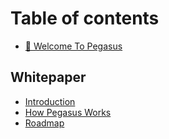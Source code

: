 # Table of contents

* [👋 Welcome To Pegasus](README.md)

## Whitepaper

* [Introduction](whitepaper/introduction.md)
* [How Pegasus Works](whitepaper/how-pegasus-works.md)
* [Roadmap](whitepaper/roadmap.md)

